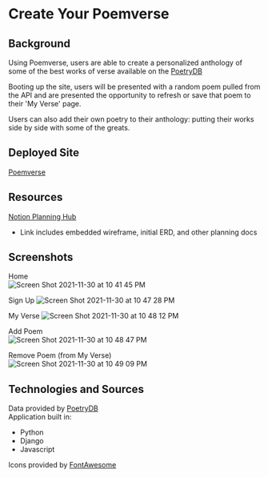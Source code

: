 # Create Your Poemverse  
## Background
Using Poemverse, users are able to create a personalized anthology of some of the best works of verse available on the [PoetryDB](https://poetrydb.org/index.html)  

Booting up the site, users will be presented with a random poem pulled from the API and are presented the opportunity to refresh or save that poem to their 'My Verse' page.
  
Users can also add their own poetry to their anthology: putting their works side by side with some of the greats.

## Deployed Site
[Poemverse](http://poemverse.herokuapp.com/)
## Resources
[Notion Planning Hub](https://www.notion.so/matt-gefen/Poemverse-5a94d4de6c044a6d9c39a8e2b2d3aa5d)
- Link includes embedded wireframe, initial ERD, and other planning docs
## Screenshots

Home  
![Screen Shot 2021-11-30 at 10 41 45 PM](https://user-images.githubusercontent.com/29576093/144178892-1aa623f6-9b8d-4d8a-a700-e3140901e760.png)
  
Sign Up
![Screen Shot 2021-11-30 at 10 47 28 PM](https://user-images.githubusercontent.com/29576093/144178947-b9df5c47-2522-4f86-9c1c-2513449f0d6d.png)

My Verse 
![Screen Shot 2021-11-30 at 10 48 12 PM](https://user-images.githubusercontent.com/29576093/144179017-33722ff8-4bba-4ec0-a43d-46b7f68ab3c8.png)

Add Poem  
![Screen Shot 2021-11-30 at 10 48 47 PM](https://user-images.githubusercontent.com/29576093/144179076-1d28fb7c-c27f-4a3c-a92e-7e1fd6e6fe6c.png)

Remove Poem (from My Verse)  
![Screen Shot 2021-11-30 at 10 49 09 PM](https://user-images.githubusercontent.com/29576093/144179108-81710fd7-684a-40c0-9168-40bf523fd325.png)


## Technologies and Sources  
Data provided by [PoetryDB](https://poetrydb.org/index.html)    
Application built in:
- Python
- Django
- Javascript

Icons provided by [FontAwesome](https://fontawesome.com/)

